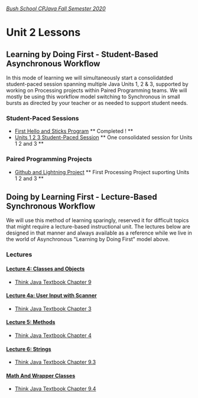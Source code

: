 [_Bush School CPJava Fall Semester 2020_](https://chandrunarayan.github.io/cpjava/)

# Unit 2 Lessons

## Learning by Doing First - Student-Based Asynchronous Workflow
In this mode of learning we will simultaneously start a consolidatded student-paced session spanning multiple Java Units 1, 2 & 3, supported by working on Processing projects within Paired Programming teams.  We will mostly be using this workflow model switching to Synchronous in small bursts as directed by your teacher or as needed to support student needs.
### Student-Paced Sessions 
* [First Hello and Sticks Program](https://classroom.google.com/u/0/w/MTI2MDgzMTM2MDgw/t/all) ** Completed ! **
* [Units 1 2 3 Student-Paced Session](https://app.peardeck.com/student/tjgtblsad) ** One consolidated session for Units 1 2 and 3 **
### Paired Programming Projects 
* [Github and Lightning Project](https://docs.google.com/presentation/d/1-v54sjlDWhh2NRTpCfKCnjfjBkRb68b5VSSColeW920/edit?usp=sharing) ** First Processing Project suporting Units 1 2 and 3 **

## Doing by Learning First - Lecture-Based Synchronous Workflow
We will use this method of learning sparingly, reserved it for difficult topics that might require a lecture-based instructional unit.  The lectures below are designed in that manner and always available as a reference while we live in the world of Asynchronous "Learning by Doing First" model above.

### Lectures 

#### [Lecture 4: Classes and Objects](../../lectures/lecture4.pdf)
* [Think Java Textbook Chapter 9](https://books.trinket.io/thinkjava2/chapter9.html)

#### [Lecture 4a: User Input with Scanner](../../lectures/lecture4a.pdf)
* [Think Java Textbook Chapter 3](https://books.trinket.io/thinkjava2/chapter3.html)

#### [Lecture 5: Methods](../../lectures/lecture5.pdf)
* [Think Java Textbook Chapter 4](https://books.trinket.io/thinkjava2/chapter4.html)

#### [Lecture 6: Strings](../../lectures/lecture6.pdf)
* [Think Java Textbook Chapter 9.3](https://books.trinket.io/thinkjava2/chapter9.html#sec111)

#### [Math And Wrapper Classes](../../lectures/lecture7.pdf)
* [Think Java Textbook Chapter 9.4](https://books.trinket.io/thinkjava2/chapter9.html#sec112)
